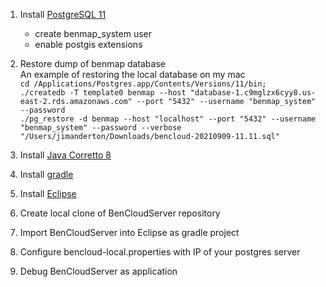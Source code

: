 1. Install [PostgreSQL 11](https://www.postgresql.org/download/)
    * create benmap_system user
    * enable postgis extensions
    
1. Restore dump of benmap database  
     An example of restoring the local database on my mac  
    `cd /Applications/Postgres.app/Contents/Versions/11/bin;`  
    `./createdb -T template0 benmap --host "database-1.c9mglzx6cyy8.us-east-2.rds.amazonaws.com" --port "5432" --username "benmap_system" --password`  
    `./pg_restore -d benmap --host "localhost" --port "5432" --username "benmap_system" --password --verbose "/Users/jimanderton/Downloads/bencloud-20210909-11.11.sql"`  
1. Install [Java Corretto 8](https://docs.aws.amazon.com/corretto/latest/corretto-8-ug/downloads-list.html)
1. Install [gradle](https://gradle.org/install/)
1. Install [Eclipse](https://www.eclipse.org/downloads/)
1. Create local clone of BenCloudServer repository
1. Import BenCloudServer into Eclipse as gradle project
1. Configure bencloud-local.properties with IP of your postgres server
1. Debug BenCloudServer as application